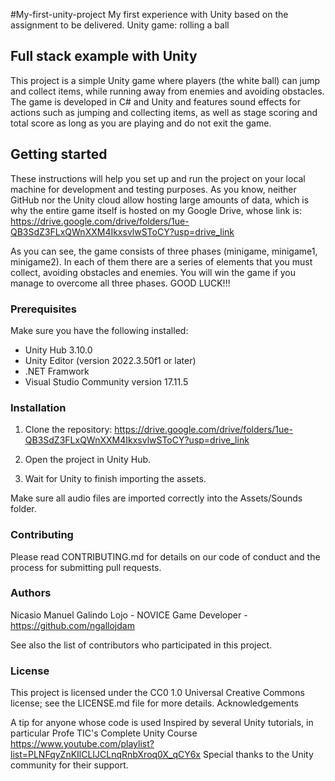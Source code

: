 #My-first-unity-project
My first experience with Unity based on the assignment to be delivered.
Unity game: rolling a ball

## Full stack example with Unity

This project is a simple Unity game where players (the white ball) can jump and collect items, while running away from enemies and avoiding obstacles.
The game is developed in C# and Unity and features sound effects for actions such as jumping and collecting items, as well as stage scoring and total score as long as you are playing and do not exit the game.

## Getting started

These instructions will help you set up and run the project on your local machine for development and testing purposes.
As you know, neither GitHub nor the Unity cloud allow hosting large amounts of data, which is why the entire game itself is
hosted on my Google Drive, whose link is: https://drive.google.com/drive/folders/1ue-QB3SdZ3FLxQWnXXM4IkxsvlwSToCY?usp=drive_link

As you can see, the game consists of three phases (minigame, minigame1, minigame2). In each of them there are a series of elements that you must
collect, avoiding obstacles and enemies.
You will win the game if you manage to overcome all three phases.
GOOD LUCK!!!

### Prerequisites

Make sure you have the following installed:
- Unity Hub 3.10.0
- Unity Editor (version 2022.3.50f1 or later)
- .NET Framwork
- Visual Studio Community version 17.11.5

### Installation

1. Clone the repository:
https://drive.google.com/drive/folders/1ue-QB3SdZ3FLxQWnXXM4IkxsvlwSToCY?usp=drive_link

2. Open the project in Unity Hub.

3. Wait for Unity to finish importing the assets.

Make sure all audio files are imported correctly into the Assets/Sounds folder.

### Contributing

Please read CONTRIBUTING.md for details on our code of conduct and the process for submitting pull requests.

### Authors

Nicasio Manuel Galindo Lojo - NOVICE Game Developer - https://github.com/ngallojdam

See also the list of contributors who participated in this project.

### License

This project is licensed under the CC0 1.0 Universal Creative Commons license; see the LICENSE.md file for more details.
Acknowledgements

A tip for anyone whose code is used
Inspired by several Unity tutorials, in particular Profe TIC's Complete Unity Course https://www.youtube.com/playlist?list=PLNFqyZnKIlCLIJCLnqRnbXroq0X_qCY6x
Special thanks to the Unity community for their support.
